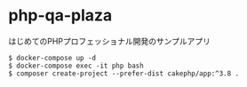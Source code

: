 # php-qa-plaza
はじめてのPHPプロフェッショナル開発のサンプルアプリ


```
$ docker-compose up -d
$ docker-compose exec -it php bash
$ composer create-project --prefer-dist cakephp/app:^3.8 .
```

